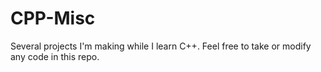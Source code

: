 # CPP-Misc
Several projects I'm making while I learn C++. Feel free to take or modify any code in this repo.
